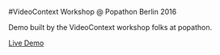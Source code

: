#VideoContext Workshop @ Popathon Berlin 2016

Demo built by the VideoContext workshop folks at popathon.

[Live Demo](https://popathon.github.io/videocontext-workshop/)
